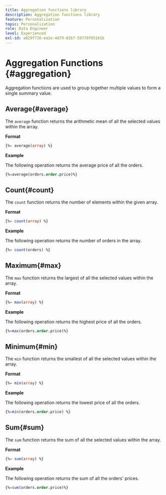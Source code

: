 ```yaml
---
title: Aggregation functions library
description: Aggregation functions library
feature: Personalization
topic: Personalization
role: Data Engineer
level: Experienced
exl-id: a029f716-ea1e-4d79-82b7-59770f05161b
---
```

# Aggregation Functions {#aggregation}

Aggregation functions are used to group together multiple values to form a single summary value.

## Average{#average}

The `average` function returns the arithmetic mean of all the selected values within the array.

**Format**

```sql
{%= average(array) %}
```

**Example**

The following operation returns the average price of all the orders.

```sql
{%=average(orders.order.price)%}
```

## Count{#count}

The `count` function returns the number of elements within the given array.

**Format**

```sql
{%= count(array) %}
```

**Example**

The following operation returns the number of orders in the array.

```sql
{%= count(orders) %}
```

## Maximum{#max}

The `max` function returns the largest of all the selected values within the array.

**Format**

```sql
{%= max(array) %}
```

**Example**

The following operation returns the highest price of all the orders.

```sql
{%=max(orders.order.price)%}
```

## Minimum{#min}

The `min` function returns the smallest of all the selected values within the array.

**Format**

```sql
{%= min(array) %}
```

**Example**

The following operation returns the lowest price of all the orders.

```sql
{%=min(orders.order.price) %}
```

## Sum{#sum}

The `sum` function returns the sum of all the selected values within the array.

**Format**

```sql
{%= sum(array) %}
```

**Example**

The following operation returns the sum of all the orders' prices.

```sql
{%=sum(orders.order.price)%}
```
